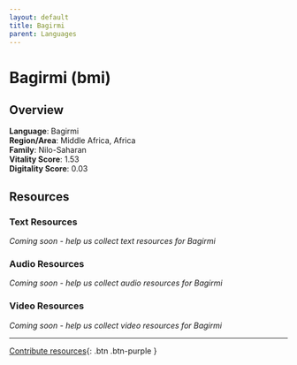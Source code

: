 ```yaml
---
layout: default
title: Bagirmi
parent: Languages
---
```


# Bagirmi (bmi)

## Overview

**Language**: Bagirmi  
**Region/Area**: Middle Africa, Africa  
**Family**: Nilo-Saharan  
**Vitality Score**: 1.53  
**Digitality Score**: 0.03  

## Resources

### Text Resources
*Coming soon - help us collect text resources for Bagirmi*

### Audio Resources
*Coming soon - help us collect audio resources for Bagirmi*

### Video Resources
*Coming soon - help us collect video resources for Bagirmi*

---

[Contribute resources](https://fairtrain.github.io/){: .btn .btn-purple }
